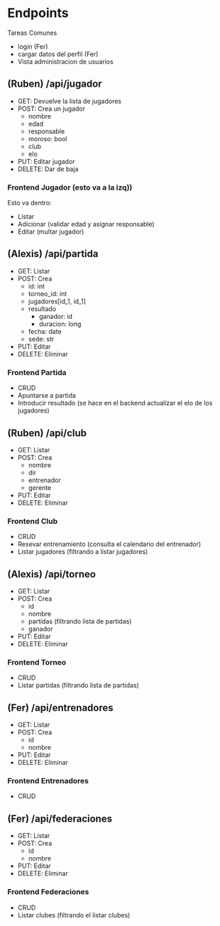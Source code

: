 # Endpoints

Tareas Comunes

- login (Fer)
- cargar datos del perfil (Fer)
- Vista administracion de usuarios


## (Ruben) /api/jugador

- GET:    Devuelve la lista de jugadores
- POST:   Crea un jugador
  - nombre
  - edad
  - responsable
  - moroso: bool
  - club
  - elo
- PUT:    Editar jugador
- DELETE: Dar de baja

### Frontend Jugador (esto va a la izq))

Esto va dentro:

- Listar 
- Adicionar (validar edad y asignar responsable)
- Editar (multar jugador)


## (Alexis) /api/partida

- GET:    Listar
- POST:   Crea
  - id: int
  - torneo_id: int
  - jugadores[id_1, id_1]
  - resultado
    - ganador: id
    - duracion: long
  - fecha: date
  - sede: str
- PUT:    Editar 
- DELETE: Eliminar

### Frontend Partida

- CRUD
- Apuntarse a partida
- Introducir resultado (se hace en el backend actualizar el elo de los jugadores)


## (Ruben) /api/club

- GET:    Listar 
- POST:   Crea
  - nombre
  - dir
  - entrenador
  - gerente
- PUT:    Editar 
- DELETE: Eliminar


### Frontend Club

- CRUD
- Resevar entrenamiento (consulta el calendario del entrenador)
- Listar jugadores (filtrando a listar jugadores)



## (Alexis) /api/torneo

- GET:    Listar 
- POST:   Crea
  - id
  - nombre
  - partidas (filtrando lista de partidas)
  - ganador
- PUT:    Editar 
- DELETE: Eliminar

### Frontend Torneo

- CRUD
- Listar partidas  (filtrando lista de partidas)


## (Fer) /api/entrenadores

- GET:    Listar 
- POST:   Crea
  - id
  - nombre
- PUT:    Editar 
- DELETE: Eliminar

### Frontend Entrenadores

- CRUD

## (Fer) /api/federaciones

- GET:    Listar 
- POST:   Crea
  - id
  - nombre
- PUT:    Editar 
- DELETE: Eliminar

### Frontend Federaciones

- CRUD
- Listar clubes (filtrando el listar clubes)








